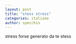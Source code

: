 ```yaml
---
layout: post
title: "stess stress"
categories: italiano
author: specchio
---
```


stress forse generato da te stess
